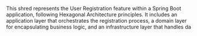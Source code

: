 This shred represents the User Registration feature within a Spring Boot application, following Hexagonal Architecture principles. It includes an application layer that orchestrates the registration process, a domain layer for encapsulating business logic, and an infrastructure layer that handles da